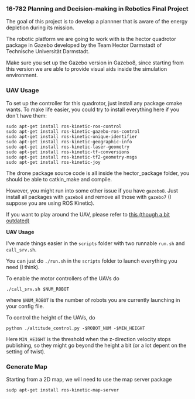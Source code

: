 ### 16-782 Planning and Decision-making in Robotics Final Project ###

The goal of this project is to develop a plannner that is aware of the energy depletion during its mission.

The robotic platform we are going to work with is the hector quadrotor package in Gazebo developed by the Team Hector Darmstadt of Technische Universität Darmstadt.

Make sure you set up the Gazebo version in Gazebo8, since starting from this version we are able to provide visual aids inside the simulation environment.

### UAV Usage

To set up the controller for this quadrotor, just install any package cmake wants. To make life easier, you could try to install everything here if you don't have them:
```
sudo apt-get install ros-kinetic-ros-control
sudo apt-get install ros-kinetic-gazebo-ros-control
sudo apt-get install ros-kinetic-unique-identifier
sudo apt-get install ros-kinetic-geographic-info
sudo apt-get install ros-kinetic-laser-geometry
sudo apt-get install ros-kinetic-tf-conversions
sudo apt-get install ros-kinetic-tf2-geometry-msgs
sudo apt-get install ros-kinetic-joy
``` 

The drone package source code is all inside the hector_package folder, you should be able to catkin_make and compile.

However, you might run into some other issue if you have `gazebo8`. Just install all packages with `gazebo8` and remove all those with `gazebo7` (I suppose you are using ROS Kinetic).  

If you want to play around the UAV, please refer to [this (though a bit outdated)](http://wiki.ros.org/hector_quadrotor/Tutorials/Quadrotor%20indoor%20SLAM%20demo)  

__UAV Usage__  

I've made things easier in the `scripts` folder with two runnable `run.sh` and `call_srv.sh`.  

You can just do `./run.sh` in the `scripts` folder to launch everything you need (I think).  

To enable the motor controllers of the UAVs do 
```
./call_srv.sh $NUM_ROBOT
``` 
where `$NUM_ROBOT` is the number of robots you are currently launching in your config file.  

To control the height of the UAVs, do
```
python ./altitude_control.py -$ROBOT_NUM -$MIN_HEIGHT
```
Here `MIN_HEIGHT` is the threshold when the z-direction velocity stops publishing, so they might go beyond the height a bit (or a lot depent on the setting of twist).  


### Generate Map ###

Starting from a 2D map, we will need to use the map server package
```
sudp apt-get install ros-kinetic-map-server
```
